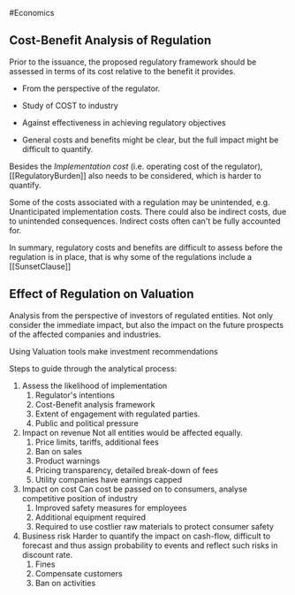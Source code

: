 #Economics 

## Cost-Benefit Analysis of Regulation
Prior to the issuance, the proposed regulatory framework should be assessed in terms of its cost relative to the benefit it provides.
- From the perspective of the regulator.
- Study of COST to industry
- Against effectiveness in achieving regulatory objectives

- General costs and benefits might be clear, but the full impact might be difficult to quantify.

Besides the *Implementation cost* (i.e. operating cost of the regulator),  [[RegulatoryBurden]] also needs to be considered, which is harder to quantify.

Some of the costs associated with a regulation may be unintended, e.g. Unanticipated implementation costs. 
There could also be indirect costs, due to unintended consequences. Indirect costs often can't be fully accounted for.

In summary, regulatory costs and benefits are difficult to assess before the regulation is in place, that is why some of the regulations include a [[SunsetClause]]

## Effect of Regulation on Valuation
Analysis from the perspective of investors of regulated entities.
Not only consider the immediate impact, but also the impact on the future prospects of the affected companies and industries. 

Using Valuation tools make investment recommendations

Steps to guide through the analytical process:
1. Assess the likelihood of implementation
	1. Regulator's intentions
	2. Cost-Benefit analysis framework
	3. Extent of engagement with regulated parties.
	4. Public and political pressure
2. Impact on revenue
	   Not all entities would be affected equally.
	1. Price limits, tariffs, additional fees
	2. Ban on sales
	3. Product warnings
	4. Pricing transparency, detailed break-down of fees
	5. Utility companies have earnings capped
4. Impact on cost
	   Can cost be passed on to consumers, analyse competitive position of industry
	1. Improved safety measures for employees
	2. Additional equipment required
	3. Required to use costlier raw materials to protect consumer safety
4. Business risk
	   Harder to quantify the impact on cash-flow, difficult to forecast and thus assign probability to events and reflect such risks in discount rate.
	1. Fines
	2. Compensate customers
	3. Ban on activities

